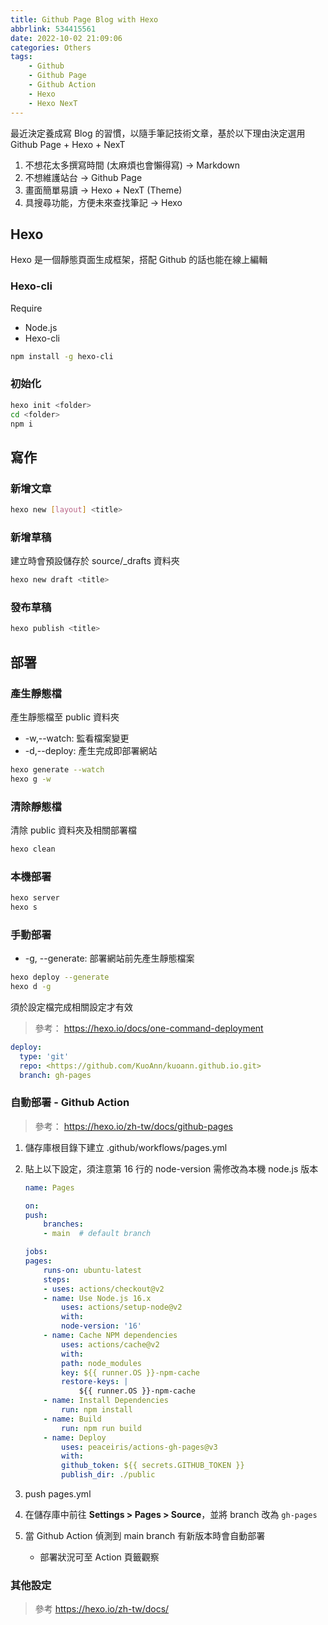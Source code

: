 ```yaml
---
title: Github Page Blog with Hexo
abbrlink: 534415561
date: 2022-10-02 21:09:06
categories: Others
tags: 
    - Github
    - Github Page
    - Github Action
    - Hexo
    - Hexo NexT
---
```


最近決定養成寫 Blog 的習慣，以隨手筆記技術文章，基於以下理由決定選用 Github Page + Hexo + NexT

1. 不想花太多撰寫時間 (太麻煩也會懶得寫) -> Markdown
2. 不想維護站台 -> Github Page
3. 畫面簡單易讀 -> Hexo + NexT (Theme)
4. 具搜尋功能，方便未來查找筆記 -> Hexo

<!-- more -->

## Hexo

Hexo 是一個靜態頁面生成框架，搭配 Github 的話也能在線上編輯

### Hexo-cli

Require

* Node.js
* Hexo-cli

``` sh
npm install -g hexo-cli
```

### 初始化

``` sh
hexo init <folder>
cd <folder>
npm i
```

## 寫作

### 新增文章

``` sh
hexo new [layout] <title>
```

### 新增草稿

建立時會預設儲存於 source/_drafts 資料夾

``` sh
hexo new draft <title>
```

### 發布草稿

``` sh
hexo publish <title>
```

## 部署

### 產生靜態檔

產生靜態檔至 public 資料夾

* -w,--watch: 監看檔案變更
* -d,--deploy: 產生完成即部署網站

``` sh
hexo generate --watch
hexo g -w
```

### 清除靜態檔

清除 public 資料夾及相關部署檔

``` sh
hexo clean
```

### 本機部署

``` sh
hexo server
hexo s
```

### 手動部署

* -g, --generate: 部署網站前先產生靜態檔案

``` sh
hexo deploy --generate
hexo d -g
```

須於設定檔完成相關設定才有效
> 參考： <https://hexo.io/docs/one-command-deployment>

``` yml
deploy:
  type: 'git'
  repo: <https://github.com/KuoAnn/kuoann.github.io.git>
  branch: gh-pages
```

### 自動部署 - Github Action

> 參考： <https://hexo.io/zh-tw/docs/github-pages>

1. 儲存庫根目錄下建立 .github/workflows/pages.yml
2. 貼上以下設定，須注意第 16 行的 node-version 需修改為本機 node.js 版本

    ``` yml
    name: Pages

    on:
    push:
        branches:
        - main  # default branch

    jobs:
    pages:
        runs-on: ubuntu-latest
        steps:
        - uses: actions/checkout@v2
        - name: Use Node.js 16.x
            uses: actions/setup-node@v2
            with:
            node-version: '16'
        - name: Cache NPM dependencies
            uses: actions/cache@v2
            with:
            path: node_modules
            key: ${{ runner.OS }}-npm-cache
            restore-keys: |
                ${{ runner.OS }}-npm-cache
        - name: Install Dependencies
            run: npm install
        - name: Build
            run: npm run build
        - name: Deploy
            uses: peaceiris/actions-gh-pages@v3
            with:
            github_token: ${{ secrets.GITHUB_TOKEN }}
            publish_dir: ./public
    ```

3. push pages.yml
4. 在儲存庫中前往 **Settings > Pages > Source**，並將 branch 改為 `gh-pages`
5. 當 Github Action 偵測到 main branch 有新版本時會自動部署

   * 部署狀況可至 Action 頁籤觀察

### 其他設定

> 參考 <https://hexo.io/zh-tw/docs/>
